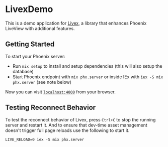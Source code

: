 # LivexDemo

This is a demo application for [Livex](https://github.com/u2i/livex), a library that enhances Phoenix LiveView with additional features.

## Getting Started

To start your Phoenix server:

- Run `mix setup` to install and setup dependencies (this will also setup the database)
- Start Phoenix endpoint with `mix phx.server` or inside IEx with `iex -S mix phx.server`
  (see note below)

Now you can visit [`localhost:4000`](http://localhost:4000) from your browser.

## Testing Reconnect Behavior

To test the reconnect behavior of Livex, press `Ctrl+C` to stop the running server and restart it.
And to ensure that dev-time asset management doesn't trigger full page reloads use the following to
start it.

```
LIVE_RELOAD=0 iex -S mix phx.server
```
